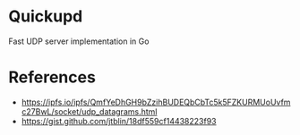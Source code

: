 # Quickupd

Fast UDP server implementation in Go

# References

- https://ipfs.io/ipfs/QmfYeDhGH9bZzihBUDEQbCbTc5k5FZKURMUoUvfmc27BwL/socket/udp_datagrams.html
- https://gist.github.com/jtblin/18df559cf14438223f93
